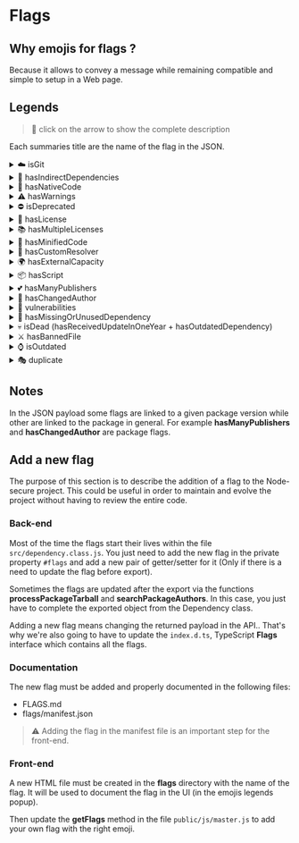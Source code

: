 # Flags

## Why emojis for flags ?
Because it allows to convey a message while remaining compatible and simple to setup in a Web page.

## Legends

> 👀 click on the arrow to show the complete description

Each summaries title are the name of the flag in the JSON.

<details><summary>☁️ isGit</summary>
<br />

The project has been detected as a GIT repository. Sometimes a dependency on the package.json link to a GIT repository, example:

```json
{
    "dependencies": {
        "uNodeHttpServer": "git+https://github.com/tpoisseau/uNodeHttpServer.git#1.2.0"
    }
}
```

Because under the hood we use [pacote](https://github.com/npm/pacote#readme) to fetch and extract packages we are supporting this given pattern.
</details>

<details><summary>🌲 hasIndirectDependencies</summary>
<br />

The package has indirect (or also called transitive) dependencies. This means that the child dependencies of the package also have dependencies.

<img src="https://i.imgur.com/GQBUwbp.png" width="300">

In the following example **accepts** is flagged 🌲 because **mime-types** has a **mime-db** dependency which mean that the package is an indirect dependency of **accepts**.

Indirect dependencies are dangerous for many reasons and you may found useful informations in these articles / study:
- [78% of vulnerabilities are found in indirect dependencies, making remediation complex](https://snyk.io/blog/78-of-vulnerabilities-are-found-in-indirect-dependencies-making-remediation-complex/)
- [Small World with High Risks: A Study of Security Threats in the npm Ecosystem](https://arxiv.org/pdf/1902.09217.pdf)
- [Angular vs React: the security risk of indirect dependencies](https://snyk.io/blog/angular-vs-react-the-security-risk-of-indirect-dependencies/)
</details>

<details><summary>🐲 hasNativeCode</summary>
<br />

The package use native components (package, file, configuration) like **binding.gyp** or npm package for native addon like `node-addon-api`.

The flag is set to true if:
- One of the package file has an extension like `.c`, `.cpp`, `.gyp` (etc..)
- One of the package dependency is known for building native addons (or anything else).
- The package.json file has the property "gypfile" set to `true`.
</details>

<details><summary>⚠️ hasWarnings</summary>
<br />

This means that the [SAST](https://www.gartner.com/en/information-technology/glossary/static-application-security-testing-sast) Scanner has detected several problems by analyzing the Abstract Syntax Tree (AST) of a JavaScript source code. All warnings are accurately documented [here](https://github.com/fraxken/js-x-ray#warnings-legends-v20).

</details>

<details><summary>⛔️ isDeprecated</summary>
<br />

The given npm package has been deprecated by his author (it must be updated or replaced with an equivalent if there is no new version available).

For more information on deprecation please check the official [npm documentation](https://docs.npmjs.com/deprecating-and-undeprecating-packages-or-package-versions).
</details>

<details><summary>📜 hasLicense</summary>
<br />

This flag mean that we have not detected any licenses in the npm Tarball (or something went wrong in the detection) For detecting licenses we are reading the **package.json** and searching for local files that contain the word "license".

For more information on how license must be described in the package.json, please check the [npm documentation](https://docs.npmjs.com/files/package.json#license).

</details>

<details><summary>📚 hasMultipleLicenses</summary>
<br />

We have detected different licenses in **package.json** and other licenses files (**LICENSE**, **LICENSE.MD** etc). This probably means that there is an inconsistency in the choice of the license (or a file not updated yet with the right license).

This flag has not been created to detect multiple licenses / conformance rules. Example: `ISC OR GPL-2.0-with-GCC-exception`. Under the hood we use [conformance](https://github.com/cutenode/conformance#readme) to parse licenses !
</details>

<details><summary>🔬 hasMinifiedCode</summary>
<br />

Has one or many files that has been detected as minified JavaScript code. We use a package that will tell us if the code is minified (in case the file as a **.min** then we will consider the file minified by default).

Minified JavaScript code are commonly used by hacker to obfuscate the code to avoid being spotted. A good practice is surely to check all the packages with the flag.

Example of minified code:
```js
function cleanRange(version){const firstChar=version.charAt(0);if(firstChar==="^"||firstChar==="<"||firstChar===">"||firstChar==="="||firstChar==="~"){return version.slice(version.charAt(1)==="="?2:1)}
return version}
```

Some files may be considered as "minified" if they contains only short identifiers (there is a warning for this). A good example of code considered as minified because all identifiers are under 1.5 of length in average: [code](https://badjs.org/posts/smith-and-wesson-skimmer/#heading-modrrnize.js).

</details>

<details><summary>💎 hasCustomResolver</summary>
<br />

The package has custom dependencies resolver such as `+git` or `+ssh` or a local file with `file:`. Note that pacote doesn't support `ssh` so there is no support in nsecure for this kind of resolver.

Documentation: [npm-install](https://docs.npmjs.com/cli/install)
</details>

<details><summary>🌍 hasExternalCapacity</summary>
<br />

The package use a Node.js core package that allow to access the network. These core package are:
- http
- https
- net
- http2
- dgram
- child_process

> ⚠️ This flag only work if the AST analysis as successfully retrieved all dependencies as expected.

</details>

<details><summary>📦 hasScript</summary>
<br />

The package has pre and/or post script in the **package.json** file. These script will be executed before or after the installation of a dependency (this is useful for example to build native addons or similar things). However these script may be used to execute malicious code on your system.

Exemple:
```json
{
    "scripts": {
        "preinstall": "./maliciousScript.js"
    }
}
```

- [Package install scripts vulnerability](https://blog.npmjs.org/post/141702881055/package-install-scripts-vulnerability)
- [10 npm Security Best Practices](https://snyk.io/blog/ten-npm-security-best-practices/)
</details>

<details><summary>💕 hasManyPublishers</summary>
<br />

The package has been published on npm by multiple unique users. There is no big deal here, just mean the package is maintained by a group of people.
</details>

<details><summary>👥 hasChangedAuthor</summary>
<br />

The package original author/owner has been updated. This may indicate ownership transfer !

> ⚠️ this flag is not yet as revelant as we want because sometimes we fail to retrieve the real package owner.
</details>

<details><summary>🚨 vulnerabilities</summary>
<br />

Vulnerabilities has been detected for the given package **version**. We are fetching vulnerabilities from the official [Node.js Security-WG repository](https://github.com/nodejs/security-wg)
</details>

<details><summary>👀 hasMissingOrUnusedDependency</summary>
<br />

The package has a missing dependency (in package.json) or a dependency that is not used in the code (this may happen if the AST Analysis fail!).

> However stay alert with this flag.. There is a lot of patterns for requiring dependencies that we fail to get right (IOC etc).

</details>

<details><summary>💀 isDead (hasReceivedUpdateInOneYear + hasOutdatedDependency)</summary>
<br />

The dependency (package) has not received update from at least one year and has at least one dependency that need to be updated. It probably
means it's dangerous to use (or continue to) because the author doesn't seem to update the package anymore (even worst if you want him to implement a new version / security patch).
</details>

<details><summary>⚔️ hasBannedFile</summary>
<br />

The project has at least one sensitive file (or a file with sensitive information in it). A sensitive file can be detected by its complete name or by its extension.

- .npmrc
- .env
- file with **.key** or **.pem** extensions

</details>

<details><summary>⌚️ isOutdated</summary>
<br />

The current package version is not equal to the latest version of the package (that we fetch on the npm registry). It can also mean that the package uses a tag such as:

- alpha
- beta
- next
- etc..

</details>

<details><summary>🎭 duplicate</summary>
<br />

Indicate that the package is already somewhere else in the dependency tree with a different version.

<img src="https://res.cloudinary.com/practicaldev/image/fetch/s--CGzN_Iw6--/c_limit%2Cf_auto%2Cfl_progressive%2Cq_auto%2Cw_880/https://i.imgur.com/70ynftT.png">
</details>

## Notes
In the JSON payload some flags are linked to a given package version while other are linked to the package in general. For example **hasManyPublishers** and **hasChangedAuthor** are package flags.

## Add a new flag

The purpose of this section is to describe the addition of a flag to the Node-secure project. This could be useful in order to maintain and evolve the project without having to review the entire code.

### Back-end

Most of the time the flags start their lives within the file `src/dependency.class.js`. You just need to add the new flag in the private property `#flags` and add a new pair of getter/setter for it (Only if there is a need to update the flag before export).

Sometimes the flags are updated after the export via the functions **processPackageTarball** and **searchPackageAuthors**. In this case, you just have to complete the exported object from the Dependency class.

Adding a new flag means changing the returned payload in the API.. That's why we're also going to have to update the `index.d.ts`, TypeScript **Flags** interface which contains all the flags.

### Documentation

The new flag must be added and properly documented in the following files:

- FLAGS.md
- flags/manifest.json

> ⚠️ Adding the flag in the manifest file is an important step for the front-end.

### Front-end

A new HTML file must be created in the **flags** directory with the name of the flag. It will be used to document the flag in the UI (in the emojis legends popup).

Then update the **getFlags** method in the file `public/js/master.js` to add your own flag with the right emoji.
